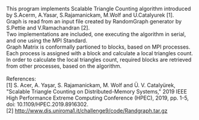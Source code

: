 This program implements Scalable Triangle Counting algorithm introduced by S.Acerm, A.Yasar, S.Rajamanickam, M.Wolf and U.Catalyurek [1].
<br>
Graph is read from an input file created by RandomGraph generator by S.Pettie and V.Ramachandran [2].
<br>
Two implementations are included, one executing the algorithm in serial, and one using the MPI Standard.
<br>
Graph Matrix is conformally partioned to blocks, based on MPI processes.
<br>
Each process is assigned with a block and calculate a local triangles count.
<br>
In order to calculate the local triangles count, required blocks are retrieved from other processes, based on the algorithm.
<br>
<br>
References:
<br>
[1] S. Acer, A. Yaşar, S. Rajamanickam, M. Wolf and Ü. V. Catalyürek, "Scalable Triangle Counting on Distributed-Memory Systems," 2019 IEEE High Performance Extreme Computing Conference (HPEC), 2019, pp. 1-5, doi: 10.1109/HPEC.2019.8916302.
<br>
[2] http://www.dis.uniroma1.it/challenge9/code/Randgraph.tar.gz

